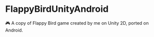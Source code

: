 # FlappyBirdUnityAndroid
🎮 A copy of Flappy Bird game created by me on Unity 2D, ported on Android.
